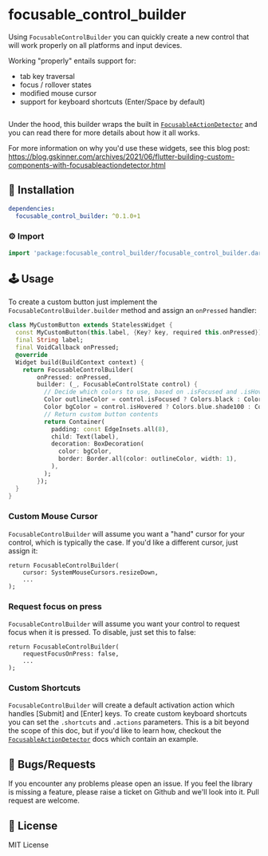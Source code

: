 # focusable_control_builder

Using `FocusableControlBuilder` you can quickly create a new control that will work properly on all platforms and input devices.

Working "properly" entails support for:
* tab key traversal
* focus / rollover states
* modified mouse cursor
* support for keyboard shortcuts (Enter/Space by default)

<img src="http://screens.gskinner.com/shawn/D1hhJ7d8vX.gif" alt="" />

Under the hood, this builder wraps the built in [`FocusableActionDetector`](https://api.flutter.dev/flutter/widgets/FocusableActionDetector-class.html) and you can read there for more details about how it all works.

For more information on why you'd use these widgets, see this blog post:
https://blog.gskinner.com/archives/2021/06/flutter-building-custom-components-with-focusableactiondetector.html

## 🔨 Installation
```yaml
dependencies:
  focusable_control_builder: ^0.1.0+1
```

### ⚙ Import

```dart
import 'package:focusable_control_builder/focusable_control_builder.dart';
```

## 🕹️ Usage

To create a custom button just implement the `FocusableControlBuilder.builder` method and assign an `onPressed` handler:
```dart
class MyCustomButton extends StatelessWidget {
  const MyCustomButton(this.label, {Key? key, required this.onPressed}) : super(key: key);
  final String label;
  final VoidCallback onPressed;
  @override
  Widget build(BuildContext context) {
    return FocusableControlBuilder(
        onPressed: onPressed,
        builder: (_, FocusableControlState control) {
          // Decide which colors to use, based on .isFocused and .isHovered
          Color outlineColor = control.isFocused ? Colors.black : Colors.transparent;
          Color bgColor = control.isHovered ? Colors.blue.shade100 : Colors.grey.shade200;
          // Return custom button contents
          return Container(
            padding: const EdgeInsets.all(8),
            child: Text(label),
            decoration: BoxDecoration(
              color: bgColor,
              border: Border.all(color: outlineColor, width: 1),
            ),
          );
        });
  }
}
```

### Custom Mouse Cursor

`FocusableControlBuilder` will assume you want a "hand" cursor for your control, which is typically the case. If you'd like a different cursor, just assign it:
```
return FocusableControlBuilder(
    cursor: SystemMouseCursors.resizeDown,
    ...
);
```

### Request focus on press

`FocusableControlBuilder` will assume you want your control to request focus when it is pressed. To disable, just set this to false:
```
return FocusableControlBuilder(
    requestFocusOnPress: false,
    ...
);
```

### Custom Shortcuts

`FocusableControlBuilder` will create a default activation action which handles [Submit] and [Enter] keys. To create custom keyboard shortcuts you can set the `.shortcuts` and `.actions` parameters. This is a bit beyond the scope of this doc, but if you'd like to learn how, checkout the [`FocusableActionDetector`](https://api.flutter.dev/flutter/widgets/FocusableActionDetector-class.html) docs which contain an example.

## 🐞 Bugs/Requests

If you encounter any problems please open an issue. If you feel the library is missing a feature, please raise a ticket on Github and we'll look into it. Pull request are welcome.

## 📃 License

MIT License


